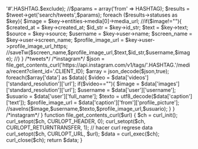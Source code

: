 <?php

//hashtag
define("HASHTAG","petertest");

//twitter
define("CONSUMER_KEY","");
define("CONSUMER_SECRET","");
define("ACCESS_TOKEN","");
define("ACCESS_TOKEN_SECRET","");

//Instagram
define('CLIENT_ID','');

define('CLIENT_SECRET','');

if(!isset($_GET["task"])) die;
$task = $_GET["task"];

switch ($task){
    case 'sociales':
        getSociales();        
    break;        
}

function getSociales(){

	/*tweets*/	
	require_once('libraries/twitteroauth/OAuth.php');
	require_once('libraries/twitteroauth/twitteroauth.php');

	$tweet   = new TwitterOAuth(CONSUMER_KEY,CONSUMER_SECRET,ACCESS_TOKEN,ACCESS_TOKEN_SECRET);
	$exclude = '-filter:retweets';//no retweets
	//$params  = array('q' =>'#'.HASHTAG.$exclude);
	//$params  = array('from' => HASHTAG);
	$results =  $tweet->get('search/tweets',$params);

	foreach ($results->statuses as $key){
		
		$image = $key->entities->media[0]->media_url;			

		//if($image!=""){

			$created_at        = $key->created_at;
			$id_str            = $key->id_str;
			$text              = $key->text;
			$source            = $key->source;
			$username          = $key->user->name;
			$screen_name       = $key->user->screen_name;
			$profile_image_url = $key->user->profile_image_url_https;

			//saveTw($screen_name,$profile_image_url,$text,$id_str,$username,$image);

		//}
		
	}	
	/*tweets*/

	/*instagram*/
	$json   = file_get_contents_curl('https://api.instagram.com/v1/tags/'.HASHTAG.'/media/recent?client_id='.CLIENT_ID);
	$array  = json_decode($json,true);
	
	foreach($array['data'] as $data){

		$video = $data['videos']['standard_resolution']['url'];

		if($video==""){

			$image             = $data['images']['standard_resolution']['url'];
			$username          = $data['user']['username'];
			$usuario           = $data['user']['full_name'];
			$texto             = utf8_decode($data['caption']['text']);
			$profile_image_url = $data['caption']['from']['profile_picture'];
		
			//saveIns($image,$username,$texto,$profile_image_url,$usuario);

		}

	}
	/*instagram*/				

}

function file_get_contents_curl($url) {
	$ch = curl_init();

	curl_setopt($ch, CURLOPT_HEADER, 0);
	curl_setopt($ch, CURLOPT_RETURNTRANSFER, 1); // hacer curl regrese data
	curl_setopt($ch, CURLOPT_URL, $url);

	$data = curl_exec($ch);
	curl_close($ch);

	return $data;
}
